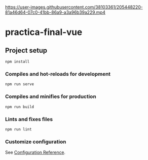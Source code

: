 

https://user-images.githubusercontent.com/38103361/205448220-81a46d64-07c0-41bb-86a9-a3a96b39a229.mp4



# practica-final-vue

## Project setup
```
npm install
```

### Compiles and hot-reloads for development
```
npm run serve
```

### Compiles and minifies for production
```
npm run build
```

### Lints and fixes files
```
npm run lint
```

### Customize configuration
See [Configuration Reference](https://cli.vuejs.org/config/).
